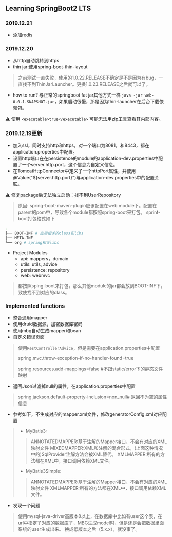 ## Learning SpringBoot2 LTS

### 2019.12.21
- 添加redis

### 2019.12.20
- 从http自动跳转到https
- thin jar:使用spring-boot-thin-layout

> 之前测试一直失败，使用的1.0.22.RELEASE不确定是不是因为有bug，一直找不到ThinJarLauncher。更换1.0.23.RELEASE之后就可以了。

- how to run?
与正常的springboot fat jar其他方式一样 `java -jar web-0.0.1-SNAPSHOT.jar`，如果启动很慢，那是因为thin-launcher在后台下载依赖包。

⚠️ 使用 `<executable>true</executable>` 可能无法用zip工具查看其内部内容。

### 2019.12.19更新
- 加入ssl，同时支持http和https，对一个端口为8081，和8443，都在application.properties中配置。
- 设置http端口在在persistence的module的application-dev.properties中配置了一个server.http.port，这个信息为自定义信息。
- 在TomcatHttpConnector中定义了一个httpPort属性，并使用@Value("${server.http.port}")与application-dev.properties中的配置关联。

⚠️  修复package后无法独立启动：找不到UserRepository
> 原因: spring-boot-maven-plugin应该配置在web module下。配置在parent的pom中，导致各个module都按照spring-boot来打包。
> sprint-boot打包格式如下

```bash
.
├── BOOT-INF # 应用相关的class和libs
├── META-INF
└── org # spring相关libs
```

- Project Modules
    - api: mappers，domain
    - utils: utils, advice
    - persistence: repository
    - web: webmvc

> 都按照sping-boot来打包，那么其他module的jar都会放到BOOT-INF下，致使找不到对应的class。

### Implemented functions

- 整合通用mapper
- 使用druid数据源，加密数据库密码
- 使用mbg自动生成mapper和bean
- 自定义错误页面
   
> 使用`RestControllerAdvice`，但是需要在application.properties中配置
>
> spring.mvc.throw-exception-if-no-handler-found=true
>
> spring.resources.add-mappings=false #不跟static/error下的静态文件映射

- 返回Json过滤掉null的属性，在application.properties中配置

> spring.jackson.default-property-inclusion=non_null# 返回不为空的属性信息

- 参考如下，不生成对应的mapper.xml文件，修改generatorConfig.xml对应配置

> - MyBatis3:
>  > ANNOTATEDMAPPER:基于注解的Mapper接口，不会有对应的XML映射文件 
>  > MIXEDMAPPER:XML和注解的混合形式，(上面这种情况中的)SqlProvider注解方法会被XML替代。 
>  > XMLMAPPER:所有的方法都在XML中，接口调用依赖XML文件。
> 
> - MyBatis3Simple: 
> > ANNOTATEDMAPPER:基于注解的Mapper接口，不会有对应的XML映射文件 
> > XMLMAPPER:所有的方法都在XML中，接口调用依赖XML文件。

- 发现一个问题

> 使用mysql-java-driver高版本8以上，在数据库中比如有user这个表，在url中指定了对应的数据库了，MBG生成model时，但是还是会把数据里面系统的user生成出来。
> 换成低版本之后（5.x.x），就没事了。
